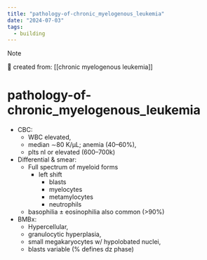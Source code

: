 ```yaml
---
title: "pathology-of-chronic_myelogenous_leukemia"
date: "2024-07-03"
tags:
  - building
---
```


> [!NOTE]
> 🌱 created from: [[chronic myelogenous leukemia]]

# pathology-of-chronic_myelogenous_leukemia

- CBC:
  - WBC elevated,
  - median ∼80 K/μL; anemia (40–60%),
  - plts nl or elevated (600–700k)
- Differential & smear:
  - Full spectrum of myeloid forms
    - left shift
      - blasts
      - myelocytes
      - metamylocytes
      - neutrophils
  - basophilia ± eosinophilia also common (>90%)
- BMBx:
  - Hypercellular,
  - granulocytic hyperplasia,
  - small megakaryocytes w/ hypolobated nuclei,
  - blasts variable (% defines dz phase)
